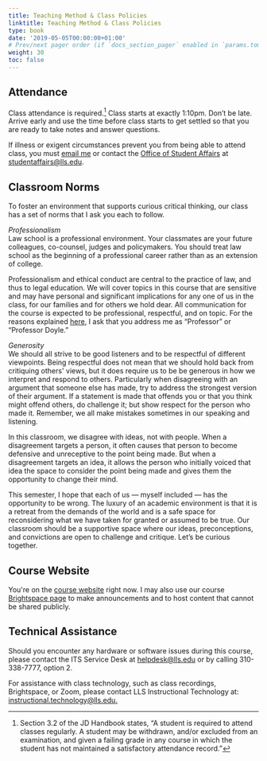 ```yaml
---
title: Teaching Method & Class Policies
linktitle: Teaching Method & Class Policies
type: book
date: '2019-05-05T00:00:00+01:00'
# Prev/next pager order (if `docs_section_pager` enabled in `params.toml`)
weight: 30
toc: false
---
```


## Attendance
Class attendance is required.[^1] Class starts at exactly 1:10pm. Don’t be late. Arrive early and use the time before class starts to get settled so that you are ready to take notes and answer questions. 

If illness or exigent circumstances prevent you from being able to attend class, you must [email me][1] or contact the [Office of Student Affairs][2] at [studentaffairs@lls.edu][3].

## Classroom Norms
To foster an environment that supports curious critical thinking, our class has a set of norms that I ask you each to follow.

_Professionalism_ <br>
Law school is a professional environment. Your classmates are your future colleagues, co-counsel, judges and policymakers. You should treat law school as the beginning of a professional career rather than as an extension of college. 

Professionalism and ethical conduct are central to the practice of law, and thus to legal education. We will cover topics in this course that are sensitive and may have personal and significant implications for any one of us in the class, for our families and for others we hold dear. All communication for the course is expected to be professional, respectful, and on topic. For the reasons explained [here][4], I ask that you address me as “Professor” or “Professor Doyle.”

_Generosity_ <br>
We should all strive to be good listeners and to be respectful of different viewpoints. Being respectful does not mean that we should hold back from critiquing others' views, but it does require us to be be generous in how we interpret and respond to others. Particularly when disagreeing with an argument that someone else has made, try to address the strongest version of their argument. If a statement is made that offends you or that you think might offend others, do challenge it; but show respect for the person who made it. Remember, we all make mistakes sometimes in our speaking and listening.

In this classroom, we disagree with ideas, not with people. When a disagreement targets a person, it often causes that person to become defensive and unreceptive to the point being made. But when a disagreement targets an idea, it allows the person who initially voiced that idea the space to consider the point being made and gives them the opportunity to change their mind.

This semester, I hope that each of us — myself included — has the opportunity to be wrong. The luxury of an academic environment is that it is a retreat from the demands of the world and is a safe space for reconsidering what we have taken for granted or assumed to be true. Our classroom should be a supportive space where our ideas, preconceptions, and convictions are open to challenge and critique. Let’s be curious together.

## Course Website

You're on the [course website][8] right now. I may also use our course [Brightspace page][9] to make announcements and to host content that cannot be shared publicly.

## Technical Assistance

Should you encounter any hardware or software issues during this course, please contact the ITS Service Desk at [helpdesk@lls.edu][11] or by calling 310-338-7777, option 2.

For assistance with class technology, such as class recordings, Brightspace, or Zoom, please contact LLS Instructional Technology at: <br> [instructional.technology@lls.edu.][12]

[^1]:	Section 3.2 of the JD Handbook states, “A student is required to attend classes regularly. A student may be withdrawn, and/or excluded from an examination, and given a failing grade in any course in which the student has not maintained a satisfactory attendance record.” 

[1]:	mailto:Colin.Doyle@lls.edu?subject=Absent%20from%20Class
[2]:	https://studentaffairs.lls.edu/
[3]:	mailto:studentaffairs@lls.edu
[4]:	https://mattrking.com/courses/introduction/
[5]:	mailto:accessibility@lls.edu
[6]:	https://my.lls.edu/studentaffairs/disabilityaccommodations
[7]:	https://studentaffairs.lls.edu/
[8]:	http://www.colin-doyle.net/laj2023/
[9]:	https://brightspace.lmu.edu/d2l/home/217802
[10]:	/laj-sp22/course-content/slides
[11]:	mailto:helpdesk@lls.edu?subject=IT%20Help%20Re%3A%20Torts%20w%2F%20Prof.%20Doyle
[12]:	mailto:instructional.technology@lls.edu.?subject=IT%20Help%20Re%3A%20Torts%20w%2F%20Prof.%20Doyle
